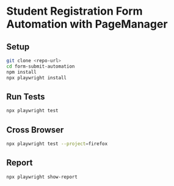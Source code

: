 # Student Registration Form Automation with PageManager

## Setup
```bash
git clone <repo-url>
cd form-submit-automation
npm install
npx playwright install
```

## Run Tests
```bash
npx playwright test
```

## Cross Browser
```bash
npx playwright test --project=firefox
```

## Report
```bash
npx playwright show-report
```